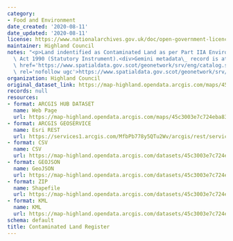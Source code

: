 ```yaml
---
category:
- Food and Environment
date_created: '2020-08-11'
date_updated: '2020-08-11'
license: https://www.nationalarchives.gov.uk/doc/open-government-licence/version/3/
maintainer: Highland Council
notes: "<p>Land indentified as Contaminated Land as per Part IIA Environmental Protection\
  \ Act 1990 (Statutory Instrument).<div>Gemini metadata\_ record is at :<br /></div><p><a\
  \ href='https://www.spatialdata.gov.scot/geonetwork/srv/eng/catalog.search#/metadata/e17f9012-fae9-402e-a127-48ffa2919901'\
  \ rel='nofollow ugc'>https://www.spatialdata.gov.scot/geonetwork/srv/eng/catalog.search#/metadata/e17f9012-fae9-402e-a127-48ffa2919901</a></p></p>"
organization: Highland Council
original_dataset_link: https://map-highland.opendata.arcgis.com/maps/45c3003e7c724eba833832197459e86c_0
records: null
resources:
- format: ARCGIS HUB DATASET
  name: Web Page
  url: https://map-highland.opendata.arcgis.com/maps/45c3003e7c724eba833832197459e86c_0
- format: ARCGIS GEOSERVICE
  name: Esri REST
  url: https://services1.arcgis.com/MfbPb778y5QTu2Wv/arcgis/rest/services/Contaminated_Land_Register/FeatureServer/0
- format: CSV
  name: CSV
  url: https://map-highland.opendata.arcgis.com/datasets/45c3003e7c724eba833832197459e86c_0.csv?where=1=1&outSR=%7B%22latestWkid%22%3A27700%2C%22wkid%22%3A27700%7D
- format: GEOJSON
  name: GeoJSON
  url: https://map-highland.opendata.arcgis.com/datasets/45c3003e7c724eba833832197459e86c_0.geojson?where=1=1&outSR=%7B%22latestWkid%22%3A27700%2C%22wkid%22%3A27700%7D
- format: ZIP
  name: Shapefile
  url: https://map-highland.opendata.arcgis.com/datasets/45c3003e7c724eba833832197459e86c_0.zip?where=1=1&outSR=%7B%22latestWkid%22%3A27700%2C%22wkid%22%3A27700%7D
- format: KML
  name: KML
  url: https://map-highland.opendata.arcgis.com/datasets/45c3003e7c724eba833832197459e86c_0.kml?where=1=1&outSR=%7B%22latestWkid%22%3A27700%2C%22wkid%22%3A27700%7D
schema: default
title: Contaminated Land Register
---
```

